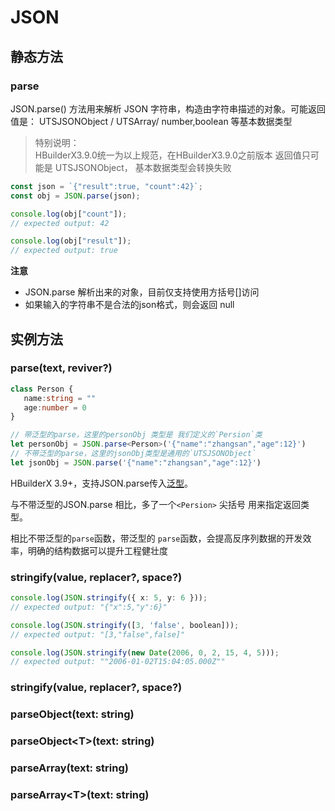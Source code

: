 # JSON

## 静态方法

### parse

JSON.parse() 方法用来解析 JSON 字符串，构造由字符串描述的对象。可能返回值是： UTSJSONObject / UTSArray/ number,boolean 等基本数据类型


> 特别说明：  
> HBuilderX3.9.0统一为以上规范，在HBuilderX3.9.0之前版本 返回值只可能是 UTSJSONObject， 基本数据类型会转换失败

```ts
const json = `{"result":true, "count":42}`;
const obj = JSON.parse(json);

console.log(obj["count"]);
// expected output: 42

console.log(obj["result"]);
// expected output: true
```

**注意**

- JSON.parse 解析出来的对象，目前仅支持使用方括号[]访问
- 如果输入的字符串不是合法的json格式，则会返回 null

## 实例方法


### parse(text, reviver?)

<!-- UTSJSON.JSON.parse.description -->

<!-- UTSJSON.JSON.parse.param -->

<!-- UTSJSON.JSON.parse.returnValue -->

 ```ts
class Person {
    name:string = ""
    age:number = 0
}

// 带泛型的parse，这里的personObj 类型是 我们定义的`Persion`类
let personObj = JSON.parse<Person>('{"name":"zhangsan","age":12}')
// 不带泛型的parse，这里的jsonObj类型是通用的`UTSJSONObject`
let jsonObj = JSON.parse('{"name":"zhangsan","age":12}')
```

HBuilderX 3.9+，支持JSON.parse传入[泛型](../generics.md)。

与不带泛型的JSON.parse 相比，多了一个`<Persion>` 尖括号 用来指定返回类型。

相比不带泛型的`parse`函数，带泛型的 `parse`函数，会提高反序列数据的开发效率，明确的结构数据可以提升工程健壮度


<!-- UTSJSON.JSON.parse.compatibility -->

### stringify(value, replacer?, space?)

<!-- UTSJSON.JSON.stringify.description -->

<!-- UTSJSON.JSON.stringify.param -->

<!-- UTSJSON.JSON.stringify.returnValue -->

```ts
console.log(JSON.stringify({ x: 5, y: 6 }));
// expected output: "{"x":5,"y":6}"

console.log(JSON.stringify([3, 'false', boolean]));
// expected output: "[3,"false",false]"

console.log(JSON.stringify(new Date(2006, 0, 2, 15, 4, 5)));
// expected output: ""2006-01-02T15:04:05.000Z""

```

<!-- UTSJSON.JSON.stringify.compatibility -->

### stringify(value, replacer?, space?)

<!-- UTSJSON.JSON.stringify_1.description -->

<!-- UTSJSON.JSON.stringify_1.param -->

<!-- UTSJSON.JSON.stringify_1.returnValue -->

<!-- UTSJSON.JSON.stringify_1.compatibility -->

### parseObject(text: string)

<!-- UTSJSON.JSON.parseObject.description -->

<!-- UTSJSON.JSON.parseObject.param -->

<!-- UTSJSON.JSON.parseObject.returnValue -->

<!-- UTSJSON.JSON.parseObject.compatibility -->

### parseObject\<T\>(text: string)

<!-- UTSJSON.JSON.parseObject_1.description -->

<!-- UTSJSON.JSON.parseObject_1.param -->

<!-- UTSJSON.JSON.parseObject_1.returnValue -->

<!-- UTSJSON.JSON.parseObject_1.compatibility -->

### parseArray(text: string)

<!-- UTSJSON.JSON.parseArray.description -->

<!-- UTSJSON.JSON.parseArray.param -->

<!-- UTSJSON.JSON.parseArray.returnValue -->

<!-- UTSJSON.JSON.parseArray.compatibility -->

### parseArray\<T\>(text: string)

<!-- UTSJSON.JSON.parseArray_1.description -->

<!-- UTSJSON.JSON.parseArray_1.param -->

<!-- UTSJSON.JSON.parseArray_1.returnValue -->

<!-- UTSJSON.JSON.parseArray_1.compatibility -->
